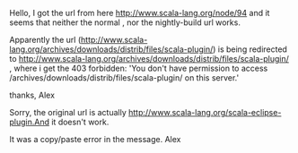 Hello,
I got the url from here http://www.scala-lang.org/node/94 and it seems that neither the normal , nor the nightly-build url works.

Apparently the url (http://www.scala-lang.org/archives/downloads/distrib/files/scala-plugin/) is being redirected to http://www.scala-lang.org/archives/downloads/distrib/files/scala-plugin/ , where i get the 403 forbidden: 'You don't have permission to access /archives/downloads/distrib/files/scala-plugin/ on this server.'

thanks,
Alex

Sorry, 
the original url is actually http://www.scala-lang.org/scala-eclipse-plugin.And it doesn't work.

It was a copy/paste error in the message.
Alex

